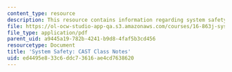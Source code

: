 ```yaml
---
content_type: resource
description: This resource contains information regarding system safety.
file: https://ol-ocw-studio-app-qa.s3.amazonaws.com/courses/16-863j-system-safety-spring-2016/ed4495e833c6ddc73616ae4cd7638620_MIT16_863JS16_LecNotes3-1.pdf
file_type: application/pdf
parent_uid: a9445a19-782b-4241-b9d8-4faf5b3cd456
resourcetype: Document
title: 'System Safety: CAST Class Notes'
uid: ed4495e8-33c6-ddc7-3616-ae4cd7638620
---
```

